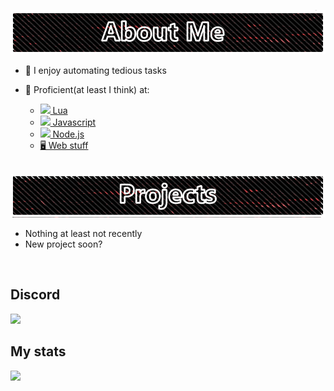<a href=""><img src="https://github.com/fireblast3228/fireblast3228/blob/main/Assets/AboutMe.png?raw=true"></a>

- 🤖 I enjoy automating tedious tasks

- 📜 Proficient(at least I think) at:

  - <a href="https://www.lua.org/docs.html"><img src="https://upload.wikimedia.org/wikipedia/commons/c/cf/Lua-Logo.svg" width=14> Lua </a>
  - <a href="https://developer.mozilla.org/en-US/docs/Web/JavaScript"><img src="https://upload.wikimedia.org/wikipedia/commons/6/6a/JavaScript-logo.png" width=14> Javascript</a>
  - <a href="https://nodejs.org"><img src="https://nodejs.org/static/images/favicons/favicon.png" width=14> Node.js</a>
  - <a href="https://developer.mozilla.org/en-US/">🖥️ Web stuff<a>

  <br>
  
<a href=""><img src="https://github.com/fireblast3228/fireblast3228/blob/main/Assets/Projects.png?raw=true"></a>
  
  - Nothing at least not recently
  - New project soon?

   <br>
  
## Discord

<a href="https://discord.com/users/334106948595089408" target="_blank"><img src="https://cdn.discordapp.com/attachments/1103456230627876874/1103534057645690951/Discord.png"></a>


## My stats
<a href=""><img src="https://github-readme-stats.vercel.app/api?username=fireblast3228&show_icons=true&title_color=FF0000&theme=dark&ring_color=FF0000&icon_color=FF0000"></a>
